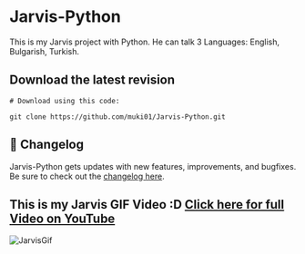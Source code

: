 # Jarvis-Python
This is my Jarvis project with Python. He can talk 3 Languages: English, Bulgarish, Turkish.
<br/>

## Download the latest revision
```
# Download using this code:

git clone https://github.com/muki01/Jarvis-Python.git
```

## :scroll: Changelog
Jarvis-Python gets updates with new features, improvements, and bugfixes.
Be sure to check out the [changelog here]().

## This is my Jarvis GIF Video :D  [Click here for full Video on YouTube]()
![JarvisGif](https://user-images.githubusercontent.com/75759731/197753439-5da20593-9491-4f03-85d3-3673eeb295ac.gif)
